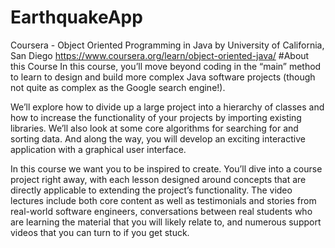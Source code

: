 # EarthquakeApp
Coursera - Object Oriented Programming in Java by University of California, San Diego
https://www.coursera.org/learn/object-oriented-java/
#About this Course
In this course, you’ll move beyond coding in the “main” method to learn to design and build more complex Java software projects (though not quite as complex as the Google search engine!). 

We’ll explore how to divide up a large project into a hierarchy of classes and how to increase the functionality of your projects by importing existing libraries.  We’ll also look at some core algorithms for searching for and sorting data.   And along the way, you will develop an exciting interactive application with a graphical user interface.

In this course we want you to be inspired to create.  You’ll dive into a course project right away, with each lesson designed around concepts that are directly applicable to extending the project’s functionality.  The video lectures include both core content as well as testimonials and stories from real-world software engineers, conversations between real students who are learning the material that you will likely relate to, and numerous support videos that you can turn to if you get stuck.
